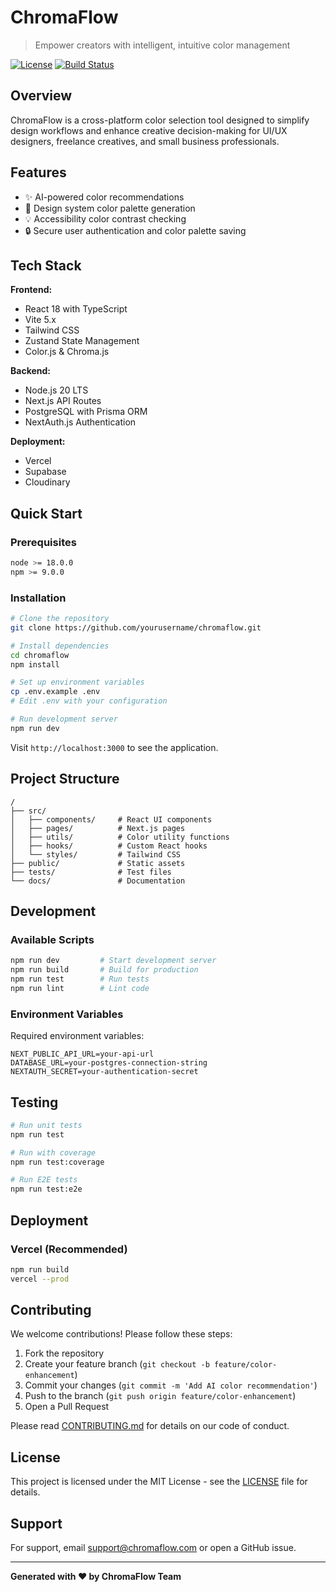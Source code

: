 # ChromaFlow

> Empower creators with intelligent, intuitive color management

[![License](https://img.shields.io/badge/license-MIT-blue.svg)](LICENSE)
[![Build Status](https://img.shields.io/badge/build-passing-brightgreen.svg)](https://github.com/user/chromaflow)

## Overview

ChromaFlow is a cross-platform color selection tool designed to simplify design workflows and enhance creative decision-making for UI/UX designers, freelance creatives, and small business professionals.

## Features

- ✨ AI-powered color recommendations
- 🚀 Design system color palette generation
- 💡 Accessibility color contrast checking
- 🔒 Secure user authentication and color palette saving

## Tech Stack

**Frontend:**
- React 18 with TypeScript
- Vite 5.x
- Tailwind CSS
- Zustand State Management
- Color.js & Chroma.js

**Backend:**
- Node.js 20 LTS
- Next.js API Routes
- PostgreSQL with Prisma ORM
- NextAuth.js Authentication

**Deployment:**
- Vercel
- Supabase
- Cloudinary

## Quick Start

### Prerequisites

```bash
node >= 18.0.0
npm >= 9.0.0
```

### Installation

```bash
# Clone the repository
git clone https://github.com/yourusername/chromaflow.git

# Install dependencies
cd chromaflow
npm install

# Set up environment variables
cp .env.example .env
# Edit .env with your configuration

# Run development server
npm run dev
```

Visit `http://localhost:3000` to see the application.

## Project Structure

```
/
├── src/
│   ├── components/     # React UI components
│   ├── pages/          # Next.js pages
│   ├── utils/          # Color utility functions
│   ├── hooks/          # Custom React hooks
│   └── styles/         # Tailwind CSS
├── public/             # Static assets
├── tests/              # Test files
└── docs/               # Documentation
```

## Development

### Available Scripts

```bash
npm run dev         # Start development server
npm run build       # Build for production
npm run test        # Run tests
npm run lint        # Lint code
```

### Environment Variables

Required environment variables:

```env
NEXT_PUBLIC_API_URL=your-api-url
DATABASE_URL=your-postgres-connection-string
NEXTAUTH_SECRET=your-authentication-secret
```

## Testing

```bash
# Run unit tests
npm run test

# Run with coverage
npm run test:coverage

# Run E2E tests
npm run test:e2e
```

## Deployment

### Vercel (Recommended)

```bash
npm run build
vercel --prod
```

## Contributing

We welcome contributions! Please follow these steps:

1. Fork the repository
2. Create your feature branch (`git checkout -b feature/color-enhancement`)
3. Commit your changes (`git commit -m 'Add AI color recommendation'`)
4. Push to the branch (`git push origin feature/color-enhancement`)
5. Open a Pull Request

Please read [CONTRIBUTING.md](CONTRIBUTING.md) for details on our code of conduct.

## License

This project is licensed under the MIT License - see the [LICENSE](LICENSE) file for details.

## Support

For support, email support@chromaflow.com or open a GitHub issue.

---

**Generated with ❤️ by ChromaFlow Team**